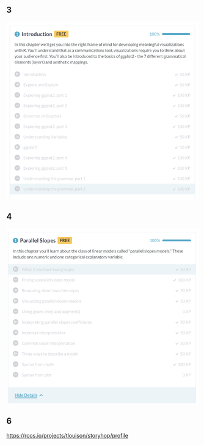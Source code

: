 
## 3 
![alt text](three.png)
## 4
![alt text](four.png)

## 6
https://rcos.io/projects/tlouison/storyhop/profile
